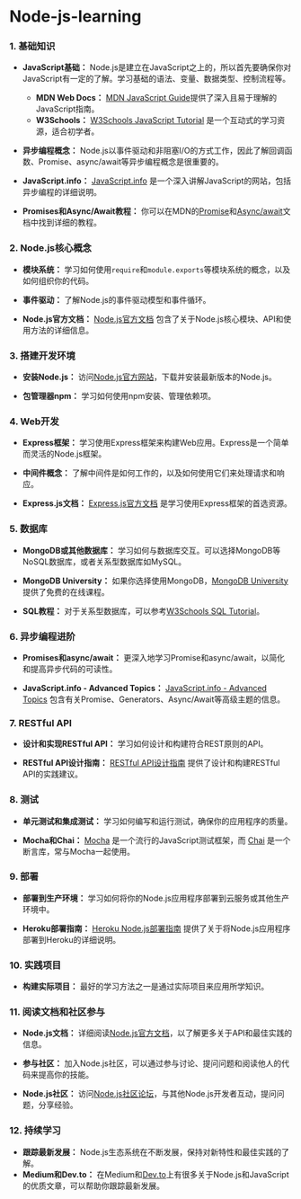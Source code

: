 # Node-js-learning

### 1. 基础知识

- **JavaScript基础：** Node.js是建立在JavaScript之上的，所以首先要确保你对JavaScript有一定的了解。学习基础的语法、变量、数据类型、控制流程等。
  - **MDN Web Docs：** [MDN JavaScript Guide](https://developer.mozilla.org/en-US/docs/Web/JavaScript/Guide)提供了深入且易于理解的JavaScript指南。
  - **W3Schools：** [W3Schools JavaScript Tutorial](https://www.w3schools.com/js/) 是一个互动式的学习资源，适合初学者。

- **异步编程概念：** Node.js以事件驱动和非阻塞I/O的方式工作，因此了解回调函数、Promise、async/await等异步编程概念是很重要的。  
- **JavaScript.info：** [JavaScript.info](https://javascript.info/) 是一个深入讲解JavaScript的网站，包括异步编程的详细说明。
- **Promises和Async/Await教程：** 你可以在MDN的[Promise](https://developer.mozilla.org/en-US/docs/Web/JavaScript/Reference/Global_Objects/Promise)和[Async/await](https://developer.mozilla.org/en-US/docs/Web/JavaScript/Reference/Statements/async_function)文档中找到详细的教程。

### 2. Node.js核心概念

- **模块系统：** 学习如何使用`require`和`module.exports`等模块系统的概念，以及如何组织你的代码。

- **事件驱动：** 了解Node.js的事件驱动模型和事件循环。

- **Node.js官方文档：** [Node.js官方文档](https://nodejs.org/en/docs/) 包含了关于Node.js核心模块、API和使用方法的详细信息。
  
### 3. 搭建开发环境

- **安装Node.js：** 访问[Node.js官方网站](https://nodejs.org/)，下载并安装最新版本的Node.js。

- **包管理器npm：** 学习如何使用npm安装、管理依赖项。

### 4. Web开发

- **Express框架：** 学习使用Express框架来构建Web应用。Express是一个简单而灵活的Node.js框架。

- **中间件概念：** 了解中间件是如何工作的，以及如何使用它们来处理请求和响应。
- **Express.js文档：** [Express.js官方文档](https://expressjs.com/) 是学习使用Express框架的首选资源。
  
### 5. 数据库

- **MongoDB或其他数据库：** 学习如何与数据库交互。可以选择MongoDB等NoSQL数据库，或者关系型数据库如MySQL。

- **MongoDB University：** 如果你选择使用MongoDB，[MongoDB University](https://university.mongodb.com/) 提供了免费的在线课程。

- **SQL教程：** 对于关系型数据库，可以参考[W3Schools SQL Tutorial](https://www.w3schools.com/sql/)。

### 6. 异步编程进阶

- **Promises和async/await：** 更深入地学习Promise和async/await，以简化和提高异步代码的可读性。

- **JavaScript.info - Advanced Topics：** [JavaScript.info - Advanced Topics](https://javascript.info/advanced) 包含有关Promise、Generators、Async/Await等高级主题的信息。

### 7. RESTful API

- **设计和实现RESTful API：** 学习如何设计和构建符合REST原则的API。

- **RESTful API设计指南：** [RESTful API设计指南](https://restfulapi.net/) 提供了设计和构建RESTful API的实践建议。

### 8. 测试

- **单元测试和集成测试：** 学习如何编写和运行测试，确保你的应用程序的质量。

- **Mocha和Chai：** [Mocha](https://mochajs.org/) 是一个流行的JavaScript测试框架，而 [Chai](https://www.chaijs.com/) 是一个断言库，常与Mocha一起使用。

### 9. 部署

- **部署到生产环境：** 学习如何将你的Node.js应用程序部署到云服务或其他生产环境中。

- **Heroku部署指南：** [Heroku Node.js部署指南](https://devcenter.heroku.com/articles/deploying-nodejs) 提供了关于将Node.js应用程序部署到Heroku的详细说明。

### 10. 实践项目

- **构建实际项目：** 最好的学习方法之一是通过实际项目来应用所学知识。

### 11. 阅读文档和社区参与

- **Node.js文档：** 详细阅读[Node.js官方文档](https://nodejs.org/en/docs/)，以了解更多关于API和最佳实践的信息。

- **参与社区：** 加入Node.js社区，可以通过参与讨论、提问问题和阅读他人的代码来提高你的技能。

- **Node.js社区：** 访问[Node.js社区论坛](https://community.nodejs.org/)，与其他Node.js开发者互动，提问问题，分享经验。

### 12. 持续学习

- **跟踪最新发展：** Node.js生态系统在不断发展，保持对新特性和最佳实践的了解。
- **Medium和Dev.to：** 在Medium和[Dev.to](https://dev.to/)上有很多关于Node.js和JavaScript的优质文章，可以帮助你跟踪最新发展。


